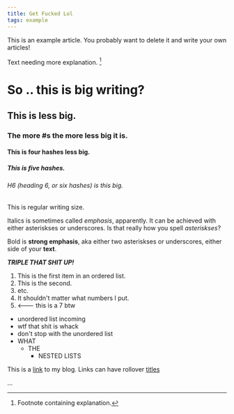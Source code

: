 ```yaml
---
title: Get Fucked Lol
tags: example
---
```


This is an example article. You probably want to delete it and write your own articles!

Text needing more explanation. [^foobar]

# So .. this is big writing?

## This is less big.

### The more #s the more less big it is.

#### This is four hashes less big.

##### This is five hashes.

###### H6 (heading 6, or six hashes) is this big.

This is regular writing size.

Italics is sometimes called *emphasis*, apparently. It can be achieved with either asteriskses or underscores. Is that really how you spell _asteriskses_?

Bold is **strong emphasis**, aka either two asteriskses or underscores, either side of your __text__.

***TRIPLE THAT SHIT UP!***

1. This is the first item in an ordered list.
2. This is the second.
3. etc.
5. It shouldn't matter what numbers I put.
7. <--- this is a 7 btw

* unordered list incoming
* wtf that shit is whack
* don't stop with the unordered list
* WHAT
	* THE
		* NESTED LISTS

This is a [link](assembly.capogreco.me) to my blog.
Links can have rollover [titles](https://youtu.be/oHg5SJYRHA0 "")

...


[^foobar]: Footnote containing explanation.
